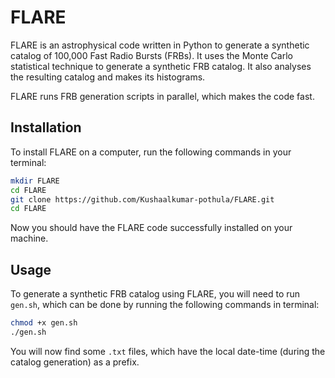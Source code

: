 # FLARE
FLARE is an astrophysical code written in Python to generate a synthetic catalog of 100,000 Fast Radio Bursts (FRBs). It uses the Monte Carlo statistical technique to generate a synthetic FRB catalog. It also analyses the resulting catalog and makes its histograms.

FLARE runs FRB generation scripts in parallel, which makes the code fast.
## Installation 
To install FLARE on a computer, run the following commands in your terminal:
```bash
mkdir FLARE
cd FLARE
git clone https://github.com/Kushaalkumar-pothula/FLARE.git
cd FLARE
```
Now you should have the FLARE code successfully installed on your machine.

## Usage
To generate a synthetic FRB catalog using FLARE, you will need to run ```gen.sh```, which can be done by running the following commands in terminal:
```bash
chmod +x gen.sh
./gen.sh
```
You will now find some ```.txt``` files, which have the local date-time (during the catalog generation) as a prefix. 


